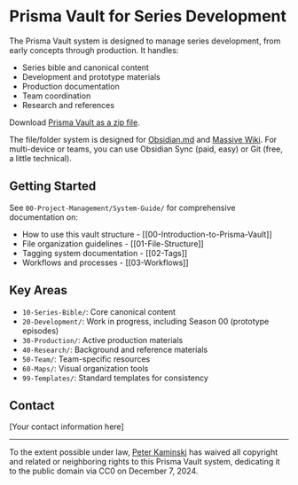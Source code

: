# Prisma Vault for Series Development 

The Prisma Vault system is designed to manage series development, from early concepts through production. It handles:
- Series bible and canonical content
- Development and prototype materials
- Production documentation
- Team coordination
- Research and references

Download [Prisma Vault as a zip file](https://github.com/peterkaminski/prisma-vault/archive/refs/heads/main.zip).

The file/folder system is designed for [Obsidian.md](https://obsidian.md/) and [Massive Wiki](https://massive.wiki/). For multi-device or teams, you can use Obsidian Sync (paid, easy) or Git (free, a little technical).

## Getting Started
See `00-Project-Management/System-Guide/` for comprehensive documentation on:
- How to use this vault structure - [[00-Introduction-to-Prisma-Vault]]
- File organization guidelines - [[01-File-Structure]]
- Tagging system documentation - [[02-Tags]]
- Workflows and processes - [[03-Workflows]]

## Key Areas
- `10-Series-Bible/`: Core canonical content
- `20-Development/`: Work in progress, including Season 00 (prototype episodes)
- `30-Production/`: Active production materials
- `40-Research/`: Background and reference materials
- `50-Team/`: Team-specific resources
- `60-Maps/`: Visual organization tools
- `99-Templates/`: Standard templates for consistency

## Contact
[Your contact information here]

---
To the extent possible under law, [Peter Kaminski](mailto:kaminski@istori.com) has waived all copyright and related or neighboring rights to this Prisma Vault system, dedicating it to the public domain via CC0 on December 7, 2024.

